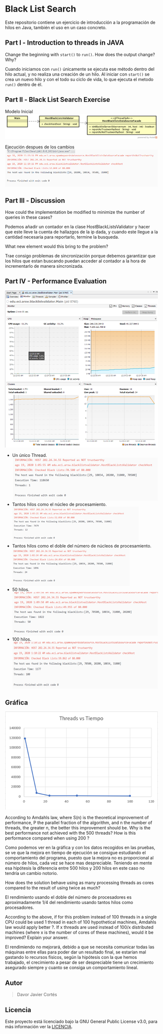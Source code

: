 # Black List Search 

Este repositorio contiene un ejercicio de introducción a la programación de hilos en Java, también el uso en un caso concreto.

## Part l - Introduction to threads in JAVA
Change the beginning with `start()` to `run()`. How does the output change? Why?

Cuando iniciamos con `run()` únicamente se ejecuta ese método dentro del hilo actual, y no realiza una creación de un hilo. Al iniciar con `start()` se crea un nuevo hilo y con el todo su ciclo de vida, lo que ejecuta el metodo `run()` dentro de él.  

## Part ll - Black List Search Exercise

Modelo Inicial
![Model](img/model.png)


Ejecución despues de los cambios
![](img/blistrun.PNG)


## Part lll - Discussion
How could the implementation be modified to minimize the number of queries in these cases? 

Podemos añadir un contador en la clase HostBlackListsValidator y hacer que este lleve la cuenta de hallazgos de la ip dada, y cuando este llegue a la cantidad necesaria para reportarlo, termine la busqueda.


What new element would this bring to the problem?

Trae consigo problemas de sincronización porque debemos garantizar que los hilos que estan buscando puedan acceder al contador a la hora de incrementarlo de manera sincronizada.

## Part lV - Performance Evaluation


![](img/unHiloVisual.png)

+ Un único Thread.
![](img/1hilo.PNG)
+ Tantos hilos como el núcleo de procesamiento.
![](img/12hilos.PNG)
+ Tantos hilos como el doble del número de núcleos de procesamiento.
![](img/24hilos.PNG)
+ 50 hilos.
![](img/50hilos.PNG)
+ 100 hilos.
![](img/100hilos.PNG)

## Gráfica

![](img/tvst.PNG)

According to Amdahls law, where S(n) is the theoretical improvement of performance, P the parallel fraction of the algorithm, and n the number of threads, the greater n, the better this improvement should be. Why is the best performance not achieved with the 500 threads? How is this performance compared when using 200 ?

Como podemos ver en la gráfica y con los datos recogidos en las pruebas, se ve que la mejora en tiempo de ejecución se consigue estudiando el comportamiento del programa, puesto que la mejora no es proporcional al número de hilos, cada vez se hace mas despreciable. Teniendo en mente esa hipótesis la diferencia entre 500 hilos y 200 hilos en este caso no tendría un cambio notorio.

How does the solution behave using as many processing threads as cores compared to the result of using twice as much?

El rendimiento usando el doble del número de procesadores es aproximadamente 1/4 del rendimiento usando tantos hilos como procesadores.

According to the above, if for this problem instead of 100 threads in a single CPU could be used 1 thread in each of 100 hypothetical machines, Amdahls law would apply better ?. If x threads are used instead of 100/x distributed machines (where x is the number of cores of these machines), would it be improved? Explain your answer.

El rendimiendo no mejorará, debido a que se necesita comunicar todas las máquinas entre ellas para poder dar un resultado final, se estarían mal gastando lo recursos físicos, según la hipótesis con la que hemos trabajado, el crecimiento a pesar de ser despreciable tiene un crecimiento asegurado siempre y cuanto se consiga un comportamiento lineal.


## Autor
> Davor Javier Cortés

## Licencia
Este proyecto está licenciado bajo la GNU General Public License v3.0, para más información ver la [LICENCIA](LICENSE.txt).

